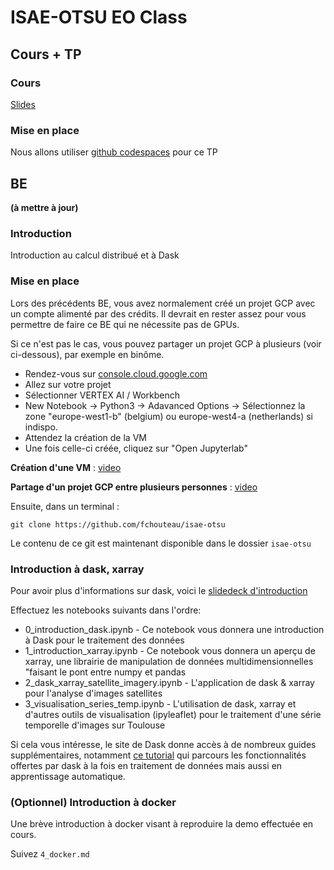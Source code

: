 # ISAE-OTSU EO Class

## Cours + TP

### Cours

[Slides](https://docs.google.com/presentation/d/1N54HRcXiMXJWksFLkt6moXJtLa8SI8SOkpHuEMJlVcY/edit?usp=sharing)

### Mise en place

Nous allons utiliser [github codespaces](https://github.com/features/codespaces) pour ce TP

## BE 

**(à mettre à jour)** 

### Introduction

Introduction au calcul distribué et à Dask

### Mise en place

Lors des précédents BE, vous avez normalement créé un projet GCP avec un compte alimenté par des crédits. Il devrait en rester assez pour vous permettre de faire ce BE qui ne nécessite pas de GPUs. 

Si ce n'est pas le cas, vous pouvez partager un projet GCP à plusieurs (voir ci-dessous), par exemple en binôme.

- Rendez-vous sur [console.cloud.google.com](https://console.cloud.google.com)
- Allez sur votre projet
- Sélectionner VERTEX AI / Workbench
- New Notebook -> Python3 -> Adavanced Options -> Sélectionnez la zone "europe-west1-b" (belgium) ou europe-west4-a (netherlands) si indispo.
- Attendez la création de la VM
- Une fois celle-ci créée, cliquez sur "Open Jupyterlab"

**Création d'une VM** : [video](https://storage.googleapis.com/fchouteau-storage/public/setup_vm.mp4)

**Partage d'un projet GCP entre plusieurs personnes** : [video](https://storage.googleapis.com/fchouteau-storage/public/share_project.mp4)

Ensuite, dans un terminal :

`git clone https://github.com/fchouteau/isae-otsu`

Le contenu de ce git est maintenant disponible dans le dossier `isae-otsu`

### Introduction à dask, xarray

Pour avoir plus d'informations sur dask, voici le [slidedeck d'introduction](https://docs.google.com/presentation/d/e/2PACX-1vSTH2kAR0DCR0nw8pFBe5kuYbOk3inZ9cQfZbzOIRjyzQoVaOoMfI2JONGBz-qsvG_P6g050ddHxSXT/pub?start=false&loop=false&delayms=60000#slide=id.p)

Effectuez les notebooks suivants dans l'ordre:

- 0_introduction_dask.ipynb - Ce notebook vous donnera une introduction à Dask pour le traitement des données
- 1_introduction_xarray.ipynb - Ce notebook vous donnera un aperçu de xarray, une librairie de manipulation de données multidimensionnelles "faisant le pont entre numpy et pandas
- 2_dask_xarray_satellite_imagery.ipynb - L'application de dask & xarray pour l'analyse d'images satellites
- 3_visualisation_series_temp.ipynb - L'utilisation de dask, xarray et d'autres outils de visualisation (ipyleaflet) pour le traitement d'une série temporelle d'images sur Toulouse

Si cela vous intéresse, le site de Dask donne accès à de nombreux guides supplémentaires, notamment [ce tutorial](https://tutorial.dask.org/) qui parcours les fonctionnalités offertes par dask à la fois en traitement de données mais aussi en apprentissage automatique.

### (Optionnel) Introduction à docker

Une brève introduction à docker visant à reproduire la demo effectuée en cours.

Suivez `4_docker.md`
